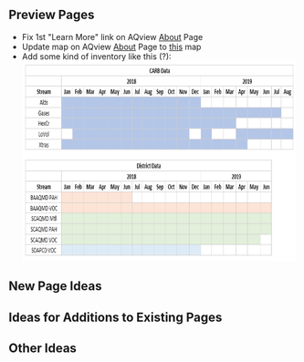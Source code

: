 ## Preview Pages

- Fix 1st "Learn More" link on AQview [About](https://aqview.arb.ca.gov/about.html) Page
- Update map on AQview [About](https://aqview.arb.ca.gov/about.html) Page to [this](https://ww2.arb.ca.gov/sites/default/files/inline-images/AB%20617_community_map_2019.png) map
- Add some kind of inventory like this (?): 
  </br><img src = "Images/inventory_sample_1.PNG" height = 350px />


## New Page Ideas



## Ideas for Additions to Existing Pages



## Other Ideas
